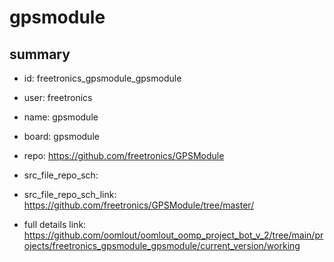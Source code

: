 # gpsmodule
 
## summary 
* id: freetronics_gpsmodule_gpsmodule
* user: freetronics
* name: gpsmodule
* board: gpsmodule
* repo: https://github.com/freetronics/GPSModule



* src_file_repo_sch: 
* src_file_repo_sch_link: https://github.com/freetronics/GPSModule/tree/master/
* full details link: https://github.com/oomlout/oomlout_oomp_project_bot_v_2/tree/main/projects/freetronics_gpsmodule_gpsmodule/current_version/working  







